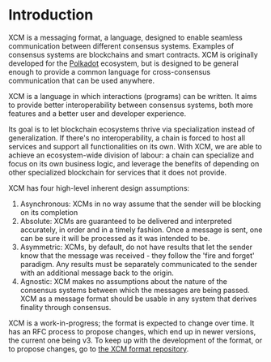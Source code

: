 # Introduction

XCM is a messaging format, a language, designed to enable seamless communication between different consensus systems. Examples of consensus systems are blockchains and smart contracts.
XCM is originally developed for the [Polkadot](https://polkadot.network/) ecosystem, but is designed to be general enough to provide a common language for cross-consensus communication that can be used anywhere.

XCM is a language in which interactions (programs) can be written.
It aims to provide better interoperability between consensus systems, both more features and a better user and developer experience.

Its goal is to let blockchain ecosystems thrive via specialization instead of generalization.
If there's no interoperability, a chain is forced to host all services and support all functionalities on its own.
With XCM, we are able to achieve an ecosystem-wide division of labour: a chain can specialize and focus on its own business logic, and leverage the benefits of depending on other specialized blockchain for services that it does not provide.

XCM has four high-level inherent design assumptions:
1. Asynchronous: XCMs in no way assume that the sender will be blocking on its completion
2. Absolute: XCMs are guaranteed to be delivered and interpreted accurately, in order and in a timely fashion. Once a message is sent, one can be sure it will be processed as it was intended to be.
3. Asymmetric: XCMs, by default, do not have results that let the sender know that the message was received - they follow the 'fire and forget' paradigm. Any results must be separately communicated to the sender with an additional message back to the origin.
4. Agnostic: XCM makes no assumptions about the nature of the consensus systems between which the messages are being passed. XCM as a message format should be usable in any system that derives finality through consensus.

XCM is a work-in-progress; the format is expected to change over time.
It has an RFC process to propose changes, which end up in newer versions, the current one being v3.
To keep up with the development of the format, or to propose changes, go to [the XCM format repository](https://github.com/paritytech/xcm-format).
